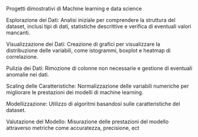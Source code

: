 Progetti dimostrativi di Machine learning e data science

Esplorazione dei Dati: Analisi iniziale per comprendere la struttura del dataset, inclusi tipi di dati, statistiche descrittive e verifica di eventuali valori mancanti.

Visualizzazione dei Dati: Creazione di grafici per visualizzare la distribuzione delle variabili, come istogrammi, boxplot e heatmap di correlazione.

Pulizia dei Dati: Rimozione di colonne non necessarie e gestione di eventuali anomalie nei dati.

Scaling delle Caratteristiche: Normalizzazione delle variabili numeriche per migliorare le prestazioni dei modelli di machine learning.

Modellizzazione: Utilizzo di algoritmi basandosi sulle caratteristiche del dataset.

Valutazione del Modello: Misurazione delle prestazioni del modello attraverso metriche come accuratezza, precisione, ect
